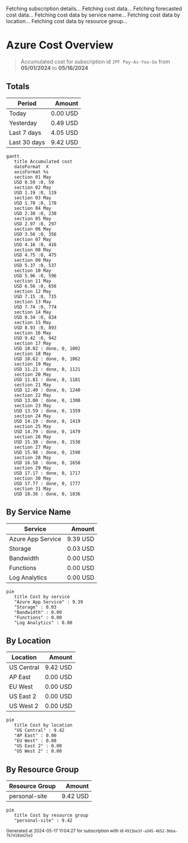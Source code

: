Fetching subscription details...
Fetching cost data...
Fetching forecasted cost data...
Fetching cost data by service name...
Fetching cost data by location...
Fetching cost data by resource group...
# Azure Cost Overview

> Accumulated cost for subscription id `JPF Pay-As-You-Go` from **05/01/2024** to **05/16/2024**

## Totals

|Period|Amount|
|---|---:|
|Today|0.00 USD|
|Yesterday|0.49 USD|
|Last 7 days|4.05 USD|
|Last 30 days|9.42 USD|

```mermaid
gantt
   title Accumulated cost
   dateFormat  X
   axisFormat %s
   section 01 May
   USD 0.59 :0, 59
   section 02 May
   USD 1.19 :0, 119
   section 03 May
   USD 1.78 :0, 178
   section 04 May
   USD 2.38 :0, 238
   section 05 May
   USD 2.97 :0, 297
   section 06 May
   USD 3.56 :0, 356
   section 07 May
   USD 4.16 :0, 416
   section 08 May
   USD 4.75 :0, 475
   section 09 May
   USD 5.37 :0, 537
   section 10 May
   USD 5.96 :0, 596
   section 11 May
   USD 6.56 :0, 656
   section 12 May
   USD 7.15 :0, 715
   section 13 May
   USD 7.74 :0, 774
   section 14 May
   USD 8.34 :0, 834
   section 15 May
   USD 8.93 :0, 893
   section 16 May
   USD 9.42 :0, 942
   section 17 May
   USD 10.02 : done, 0, 1002
   section 18 May
   USD 10.62 : done, 0, 1062
   section 19 May
   USD 11.21 : done, 0, 1121
   section 20 May
   USD 11.81 : done, 0, 1181
   section 21 May
   USD 12.40 : done, 0, 1240
   section 22 May
   USD 13.00 : done, 0, 1300
   section 23 May
   USD 13.59 : done, 0, 1359
   section 24 May
   USD 14.19 : done, 0, 1419
   section 25 May
   USD 14.79 : done, 0, 1479
   section 26 May
   USD 15.38 : done, 0, 1538
   section 27 May
   USD 15.98 : done, 0, 1598
   section 28 May
   USD 16.58 : done, 0, 1658
   section 29 May
   USD 17.17 : done, 0, 1717
   section 30 May
   USD 17.77 : done, 0, 1777
   section 31 May
   USD 18.36 : done, 0, 1836
```

## By Service Name

|Service|Amount|
|---|---:|
|Azure App Service|9.39 USD|
|Storage|0.03 USD|
|Bandwidth|0.00 USD|
|Functions|0.00 USD|
|Log Analytics|0.00 USD|

```mermaid
pie
   title Cost by service
   "Azure App Service" : 9.39
   "Storage" : 0.03
   "Bandwidth" : 0.00
   "Functions" : 0.00
   "Log Analytics" : 0.00
```

## By Location

|Location|Amount|
|---|---:|
|US Central|9.42 USD|
|AP East|0.00 USD|
|EU West|0.00 USD|
|US East 2|0.00 USD|
|US West 2|0.00 USD|

```mermaid
pie
   title Cost by location
   "US Central" : 9.42
   "AP East" : 0.00
   "EU West" : 0.00
   "US East 2" : 0.00
   "US West 2" : 0.00
```

## By Resource Group

|Resource Group|Amount|
|---|---:|
|personal-site|9.42 USD|

```mermaid
pie
   title Cost by resource group
   "personal-site" : 9.42
```

<sup>Generated at 2024-05-17 11:04:27 for subscription with id `4913be3f-a345-4652-9bba-767418dd25e3`</sup>

